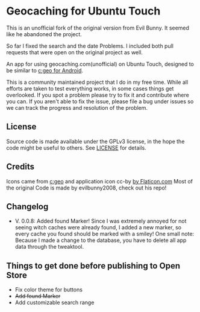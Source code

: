 # Geocaching for Ubuntu Touch

This is an unofficial fork of the original version from Evil Bunny. It seemed like he abandoned the project.

So far I fixed the search and the date Problems. I included both pull requests that were open on the original project as well. 

An app for using geocaching.com(unofficial) on Ubuntu Touch, designed to be similar to [c:geo for Android](https://github.com/cgeo/cgeo).

This is a community maintained project that I do in my free time. While all efforts are taken to test everything works, in some cases things get overlooked. If you spot a problem please try to fix it and contribute where you can. If you aren't able to fix the issue, please file a bug under issues so we can track the progress and resolution of the problem.

## License

Source code is made available under the GPLv3 license, in the hope the code might be useful to others. See [LICENSE](LICENSE) for details.

## Credits

Icons came from [c:geo](https://github.com/cgeo/cgeo) and application icon cc-by [by Flaticon.com](https://www.flaticon.com/)
Most of the original Code is made by evilbunny2008, check out his repo!

## Changelog

- V. 0.0.8: Added found Marker! 
Since I was extremely annoyed for not seeing witch caches were already found, I added a new marker, so every cache you found should be marked with a smiley! One small note: Because I made a change to the database, you have to delete all app data through the tweaktool. 


## Things to get done before publishing to Open Store

- Fix color theme for buttons
- ~~Add found Marker~~
- Add customizable search range
